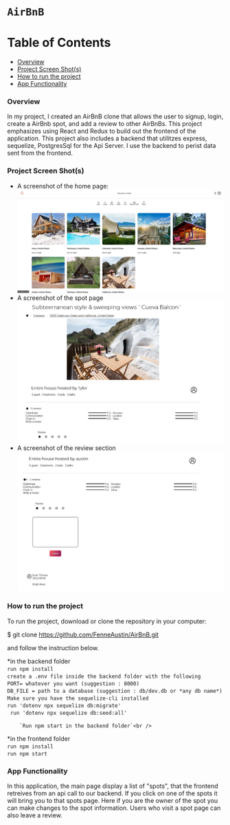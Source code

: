 # `AirBnB`

# Table of Contents

- [Overview](#overview)
- [Project Screen Shot(s)](<#Project-Screen-Shot(s)>)
- [How to run the project](#How-to-run-the-project)
- [App Functionality](#app-functionality)

### Overview

In my project, I created an AirBnB clone that allows the user to signup, login, create a AirBnb spot, and add a review to other AirBnBs. This project emphasizes using React and Redux to build out the frontend of the application. This project also includes a backend that utilitzes express, sequelize, PostgresSql for the Api Server. I use the backend to perist data sent from the frontend.

### Project Screen Shot(s)

- A screenshot of the home page:
  ![Screenshot1](Home%20Page.JPG "Screenshot")
- A screenshot of the spot page
  ![Screenshot2](spotpage.JPG "Sreenshot2")
- A screenshot of the review section
  ![screenshot3](ReviewSection.JPG "Screenshot3")

### How to run the project

To run the project, download or clone the repository in your computer:

$ git clone https://github.com/FenneAustin/AirBnB.git

and follow the instruction below.

*in the backend folder <br />
        `run npm install` <br />
        `create a .env file inside the backend folder with the following`<br />
                `PORT= whatever you want (suggestion : 8000)`<br />
                `DB_FILE = path to a database (suggestion : db/dev.db or *any db name*)`<br />
        `Make sure you have the sequelize-cli installed`<br />
            `run 'dotenv npx sequelize db:migrate'`<br />
           ` run 'dotenv npx sequelize db:seed:all'`<br />

        `Run npm start in the backend folder`<br />

*in the frontend folder<br />
  `run npm install`<br />
  `run npm start`<br />

### App Functionality

In this application, the main page display a list of "spots", that the frontend retreives from an api call to our backend. If you click on one of the spots it will bring you to that spots page. Here if you are the owner of the spot you can make changes to the spot information. Users who visit a spot page can also leave a review.

